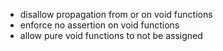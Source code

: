 - disallow propagation from or on void functions
- enforce no assertion on void functions
- allow pure void functions to not be assigned
